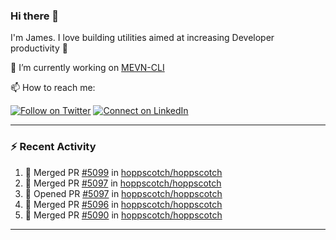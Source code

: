 ### Hi there 👋

I'm James. I love building utilities aimed at increasing Developer productivity :raised_hands: 

🔭 I’m currently working on [MEVN-CLI](https://github.com/madlabsinc/mevn-cli)

📫 How to reach me:

[![Follow on Twitter](https://img.shields.io/badge/--twitter?label=Twitter&logo=Twitter&style=social)](https://twitter.com/james_madhacks) [![Connect on LinkedIn](https://img.shields.io/badge/--linkedin?label=LinkedIn&logo=LinkedIn&style=social)](https://www.linkedin.com/in/jamesgeorge007)

---

### :zap: Recent Activity

<!--START_SECTION:activity-->
1. 🎉 Merged PR [#5099](https://github.com/hoppscotch/hoppscotch/pull/5099) in [hoppscotch/hoppscotch](https://github.com/hoppscotch/hoppscotch)
2. 🎉 Merged PR [#5097](https://github.com/hoppscotch/hoppscotch/pull/5097) in [hoppscotch/hoppscotch](https://github.com/hoppscotch/hoppscotch)
3. 💪 Opened PR [#5097](https://github.com/hoppscotch/hoppscotch/pull/5097) in [hoppscotch/hoppscotch](https://github.com/hoppscotch/hoppscotch)
4. 🎉 Merged PR [#5096](https://github.com/hoppscotch/hoppscotch/pull/5096) in [hoppscotch/hoppscotch](https://github.com/hoppscotch/hoppscotch)
5. 🎉 Merged PR [#5090](https://github.com/hoppscotch/hoppscotch/pull/5090) in [hoppscotch/hoppscotch](https://github.com/hoppscotch/hoppscotch)
<!--END_SECTION:activity-->

---

<!--
**jamesgeorge007/jamesgeorge007** is a ✨ _special_ ✨ repository because its `README.md` (this file) appears on your GitHub profile.

Here are some ideas to get you started:

- 🌱 I’m currently learning ...
- 👯 I’m looking to collaborate on ...
- 🤔 I’m looking for help with ...
- 💬 Ask me about ...
- 😄 Pronouns: ...
- ⚡ Fun fact: ...
-->
